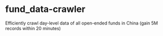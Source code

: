 # fund_data-crawler
Efficiently crawl day-level data of all open-ended funds in China (gain 5M records within 20 minutes)
